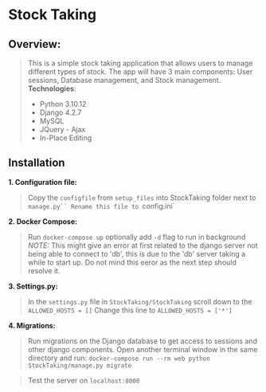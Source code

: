 # Stock Taking

## Overview:
> This is a simple stock taking application that allows users to manage different types of stock. The app will have 3 main components: User sessions, Database management, and Stock management. 
> <br/>
> **Technologies**:
>  - Python 3.10.12
>  - Django 4.2.7
>  - MySQL
>  - JQuery - Ajax
>  - In-Place Editing


## Installation

**1. Configuration file:**
> Copy the `configfile` from `setup_files` into StockTaking folder next to `manage.py``
> Rename this file to `config.ini`  


**2. Docker Compose:**
> Run `docker-compose up` optionally add `-d` flag to run in background
> *NOTE:* This might give an error at first related to the django server not being able to connect to 'db', this is due to the 'db' server taking a while to start up. Do not mind this eeror as the next step should resolve it.

**3. Settings.py:**
> In the `settings.py` file in `StockTaking/StockTaking` scroll down to the `ALLOWED_HOSTS = []` 
> Change this line to `ALLOWED_HOSTS = ['*']`

**4. Migrations:**
> Run migrations on the Django database to get access to sessions and other django components.
> Open another terminal window in the same directory and run:
> `docker-compose run --rm web python StockTaking/manage.py migrate`

> Test the server on `localhost:8000`